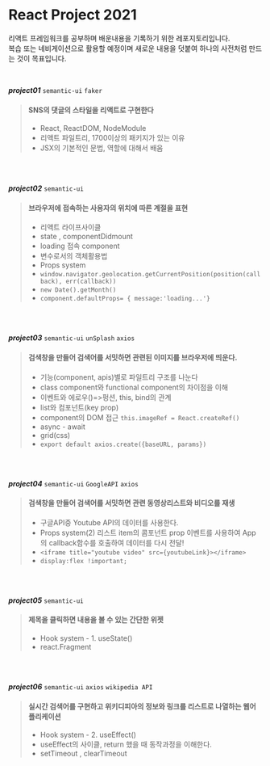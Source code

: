 <h1>React Project 2021</h1>

<p>리액트 프레임워크를 공부하며 배운내용을 기록하기 위한 레포지토리입니다. </br>
복습 또는 네비게이션으로 활용할 예정이며 새로운 내용을 덧붙여 하나의 사전처럼 만드는 것이 목표입니다. 
</p>
</br>

***project01*** `semantic-ui` `faker`
> #### SNS의 댓글의 스타일을 리액트로 구현한다 ####
> * React, ReactDOM, NodeModule 
> * 리액트 파일트리, 1700이상의 패키지가 있는 이유
> * JSX의 기본적인 문법, 역할에 대해서 배움
</br>
</br>

***project02*** `semantic-ui` 
> #### 브라우저에 접속하는 사용자의 위치에 따른 계절을 표현 ####
> * 리액트 라이프사이클
> * state , componentDidmount
> * loading 접속 component
> * 변수로서의 객체활용법
> * Props system
> * ```window.navigator.geolocation.getCurrentPosition(position(callback), err(callback))```
> * ```new Date().getMonth()```
> * ```component.defaultProps= { message:'loading...'} ```
</br>
</br>


***project03*** `semantic-ui` `unSplash` `axios`
> #### 검색창을 만들어 검색어를 서밋하면 관련된 이미지를 브라우저에 띄운다. ####
> * 기능(component, apis)별로 파일트리 구조를 나눈다
> * class component와 functional component의 차이점을 이해
> * 이벤트와 에로우()=>펑션, this, bind의 관계
> * list와 컴포넌트(key prop)
> * component의 DOM 접근 ```this.imageRef = React.createRef()```
> * async - await
> * grid(css)
> * ```export default axios.create({baseURL, params})```
</br>
</br>


***project04*** `semantic-ui` `GoogleAPI` `axios`
> #### 검색창을 만들어 검색어를 서밋하면 관련 동영상리스트와 비디오를 재생 ####
> * 구글API중 Youtube API의 데이터를 사용한다.
> * Props system(2) 리스트 item의 콤포넌트 prop 이벤트를 사용하여 App의 callback함수를 호출하여 데이터를 다시 전달! 
> * ```<iframe title="youtube video" src={youtubeLink}></iframe>```
> * ```display:flex !important;```
</br>
</br>


***project05*** `semantic-ui`
> #### 제목을 클릭하면 내용을 볼 수 있는 간단한 위젯 ####
> * Hook system - 1. useState()
> * react.Fragment
</br>
</br>


***project06*** `semantic-ui` `axios` `wikipedia API`
> #### 실시간 검색어를 구현하고 위키디피아의 정보와 링크를 리스트로 나열하는 웹어플리케이션  ####
> * Hook system - 2. useEffect()
> * useEffect의 사이클, return 했을 때 동작과정을 이해한다.
> * setTimeout , clearTimeout
</br>
</br>
